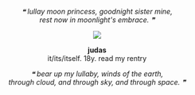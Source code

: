 <p align="center">
<i>❝ lullay moon princess, goodnight sister mine,<br>
rest now in moonlight's embrace. ❞</i><br>
</p>

<p align="center">
      <img src="https://i.pinimg.com/736x/94/27/0c/94270cd195b4af4d0f12dec70b9309f2.jpg"/>
</p>

<p align="center">
<strong>judas</strong><br>
it/its/itself. 18y. read my rentry<br>
</p> 

<p align="center">
<i>❝ bear up my lullaby, winds of the earth,<br>
through cloud, and through sky, and through space. ❞</i>
</p>
